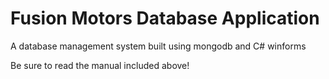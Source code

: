 # Fusion Motors Database Application
 A database management system built using mongodb and C# winforms 

Be sure to read the manual included above!

